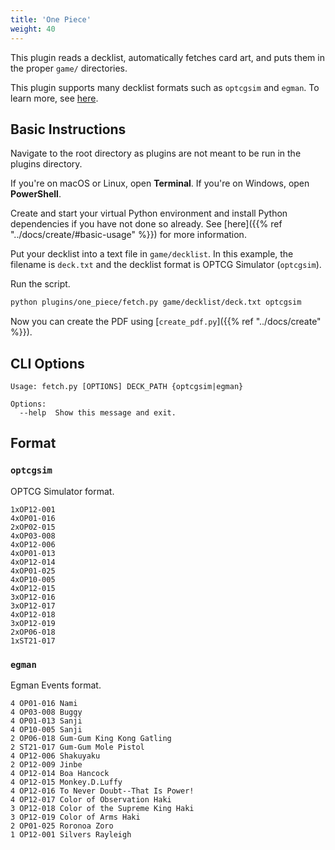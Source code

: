 ```yaml
---
title: 'One Piece'
weight: 40
---
```


This plugin reads a decklist, automatically fetches card art, and puts them in the proper `game/` directories.

This plugin supports many decklist formats such as `optcgsim` and `egman`. To learn more, see [here](#formats).

## Basic Instructions

Navigate to the root directory as plugins are not meant to be run in the plugins directory.

If you're on macOS or Linux, open **Terminal**. If you're on Windows, open **PowerShell**.

Create and start your virtual Python environment and install Python dependencies if you have not done so already. See [here]({{% ref "../docs/create/#basic-usage" %}}) for more information.

Put your decklist into a text file in `game/decklist`. In this example, the filename is `deck.txt` and the decklist format is OPTCG Simulator (`optcgsim`).

Run the script.

```sh
python plugins/one_piece/fetch.py game/decklist/deck.txt optcgsim
```

Now you can create the PDF using [`create_pdf.py`]({{% ref "../docs/create" %}}).

## CLI Options

```
Usage: fetch.py [OPTIONS] DECK_PATH {optcgsim|egman}

Options:
  --help  Show this message and exit.
```

## Format

### `optcgsim`

OPTCG Simulator format.

```
1xOP12-001
4xOP01-016
2xOP02-015
4xOP03-008
4xOP12-006
4xOP01-013
4xOP12-014
4xOP01-025
4xOP10-005
4xOP12-015
3xOP12-016
3xOP12-017
4xOP12-018
3xOP12-019
2xOP06-018
1xST21-017
```

### `egman`

Egman Events format.

```
4 OP01-016 Nami
4 OP03-008 Buggy
4 OP01-013 Sanji
4 OP10-005 Sanji
2 OP06-018 Gum-Gum King Kong Gatling
2 ST21-017 Gum-Gum Mole Pistol
4 OP12-006 Shakuyaku
2 OP12-009 Jinbe
4 OP12-014 Boa Hancock
4 OP12-015 Monkey.D.Luffy
4 OP12-016 To Never Doubt--That Is Power!
4 OP12-017 Color of Observation Haki
3 OP12-018 Color of the Supreme King Haki
3 OP12-019 Color of Arms Haki
2 OP01-025 Roronoa Zoro
1 OP12-001 Silvers Rayleigh
```